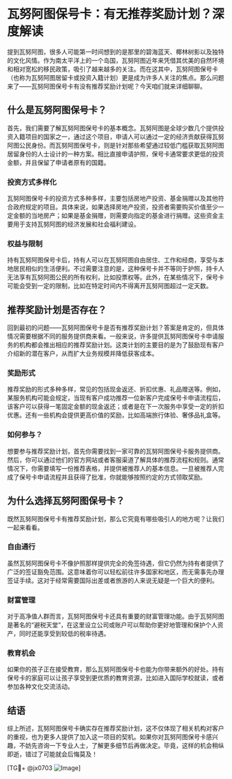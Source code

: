 # 瓦努阿图保号卡：有无推荐奖励计划？深度解读

提到瓦努阿图，很多人可能第一时间想到的是那里的碧海蓝天、椰林树影以及独特的文化风情。作为南太平洋上的一个岛国，瓦努阿图近年来凭借其优美的自然环境和相对宽松的移民政策，吸引了越来越多的关注。而在这其中，瓦努阿图保号卡（也称为瓦努阿图居留卡或投资入籍计划）更是成为许多人关注的焦点。那么问题来了——瓦努阿图保号卡有没有推荐奖励计划呢？今天咱们就来详细聊聊。

## 什么是瓦努阿图保号卡？

首先，我们需要了解瓦努阿图保号卡的基本概念。瓦努阿图是全球少数几个提供投资入籍项目的国家之一，通过这个项目，申请人可以通过一定的经济贡献获得瓦努阿图公民身份。而瓦努阿图保号卡，则是针对那些希望通过较低门槛获取瓦努阿图居留身份的人士设计的一种方案。相比直接申请护照，保号卡通常要求更低的投资金额，并且保留了申请者原有的国籍。

### 投资方式多样化
瓦努阿图保号卡的投资方式多种多样，主要包括房地产投资、基金捐赠以及其他符合政府规定的项目。具体来说，如果选择房地产投资，投资者需要购买价值至少一定金额的当地房产；如果是基金捐赠，则需要向指定的基金进行捐赠。这些资金主要用于支持瓦努阿图的经济发展和社会福利建设。

### 权益与限制
持有瓦努阿图保号卡后，持有人可以在瓦努阿图自由居住、工作和经商，享受与本地居民相似的生活便利。不过需要注意的是，这种保号卡并不等同于护照，持卡人无法享有瓦努阿图公民的所有权利，比如投票权等。此外，在某些情况下，保号卡可能会受到一定的限制，比如在特定时间内不得离开瓦努阿图超过一定天数。

## 推荐奖励计划是否存在？

回到最初的问题——瓦努阿图保号卡是否有推荐奖励计划？答案是肯定的，但具体情况需要根据不同的服务提供商来看。一般来说，许多提供瓦努阿图保号卡申请服务的机构都会推出相应的推荐奖励计划。这类计划的主要目的是为了鼓励现有客户介绍新的潜在客户，从而扩大业务规模并降低获客成本。

### 奖励形式
推荐奖励的形式多种多样，常见的包括现金返还、折扣优惠、礼品赠送等。例如，某服务机构可能会规定，当现有客户成功推荐一位新客户完成保号卡申请流程后，该客户可以获得一笔固定金额的现金返还；或者是在下一次服务中享受一定的折扣优惠。还有一些机构会提供更高价值的奖励，比如高端旅行体验、奢侈品礼盒等。

### 如何参与？
想要参与推荐奖励计划，首先你需要找到一家可靠的瓦努阿图保号卡服务提供商。然后，你可以通过他们的官方网站或者客服渠道了解具体的推荐流程和规则。通常情况下，你需要填写一份推荐表格，并提供被推荐人的基本信息。一旦被推荐人完成了保号卡申请流程并且获得了批准，你就能够按照约定的方式领取奖励。

## 为什么选择瓦努阿图保号卡？

既然瓦努阿图保号卡有推荐奖励计划，那么它究竟有哪些吸引人的地方呢？让我们一起来看看。

### 自由通行
虽然瓦努阿图保号卡不像护照那样提供完全的免签待遇，但它仍然为持有者提供了广泛的签证豁免范围。这意味着你可以轻松前往许多国家和地区，而无需事先办理签证手续。这对于经常需要国际出差或者旅游的人来说无疑是一个巨大的便利。

### 财富管理
对于高净值人群而言，瓦努阿图保号卡还具有重要的财富管理功能。由于瓦努阿图是著名的“避税天堂”，在这里设立公司或账户可以帮助你更好地管理和保护个人资产，同时还能享受到较低的税率待遇。

### 教育机会
如果你的孩子正在接受教育，那么瓦努阿图保号卡也能为你带来额外的好处。持有保号卡的家庭可以让孩子享受到更优质的教育资源，比如进入国际学校就读，或者参加各种文化交流活动。

## 结语

综上所述，瓦努阿图保号卡确实存在推荐奖励计划，这不仅体现了相关机构对客户的重视，也为更多人提供了加入这一项目的契机。如果你对瓦努阿图保号卡感兴趣，不妨先咨询一下专业人士，了解更多细节后再做决定。毕竟，这样的机会稍纵即逝，错过了可能就会后悔莫及！

[TG💪+ @jx0703 ![Image](https://github.com/user-attachments/assets/dbca1d08-cadb-493c-b0ec-ad6f7a83f270)]